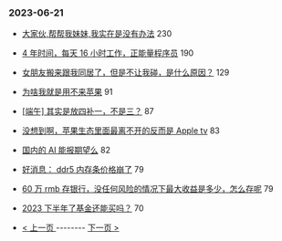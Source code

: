 ### 2023-06-21 
- [大家伙,帮帮我妹妹,我实在是没有办法](https://www.v2ex.com/t/950534) 230
- [4 年时间，每天 16 小时工作，正能量程序员](https://www.v2ex.com/t/950500) 190
- [女朋友搬来跟我同居了，但是不让我碰，是什么原因？](https://www.v2ex.com/t/950707) 129
- [为啥我就是用不来苹果](https://www.v2ex.com/t/950641) 91
- [[端午] 其实是放四补一，不是三？](https://www.v2ex.com/t/950535) 87
- [没想到啊，苹果生态里面最离不开的反而是 Apple tv](https://www.v2ex.com/t/950527) 83
- [国内的 AI 能报期望么](https://www.v2ex.com/t/950515) 82
- [好消息： ddr5 内存条价格崩了](https://www.v2ex.com/t/950540) 79
- [60 万 rmb 存银行，没任何风险的情况下最大收益是多少，怎么存呢](https://www.v2ex.com/t/950544) 79
- [2023 下半年了基金还能买吗？](https://www.v2ex.com/t/950509) 70 

- [ < 上一页 ](https://github.com/able8/v2ex-hot-record/blob/master/2023-06-20.md) -------- [ 下一页 > ](https://github.com/able8/v2ex-hot-record/blob/master/2023-06-22.md)